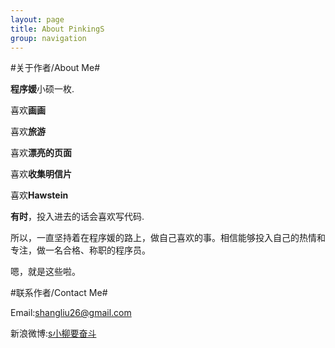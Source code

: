 ```yaml
---
layout: page
title: About PinkingS
group: navigation
---
```


#关于作者/About Me#

**程序媛**小硕一枚.

喜欢**画画**

喜欢**旅游**

喜欢**漂亮的页面**

喜欢**收集明信片**

喜欢**Hawstein**

**有时**，投入进去的话会喜欢写代码.

所以，一直坚持着在程序媛的路上，做自己喜欢的事。相信能够投入自己的热情和专注，做一名合格、称职的程序员。

嗯，就是这些啦。

#联系作者/Contact Me#

Email:<shangliu26@gmail.com>

新浪微博:[s小柳要奋斗](http://weibo.com/pinkingS "http://weibo.com/pinkingS")

